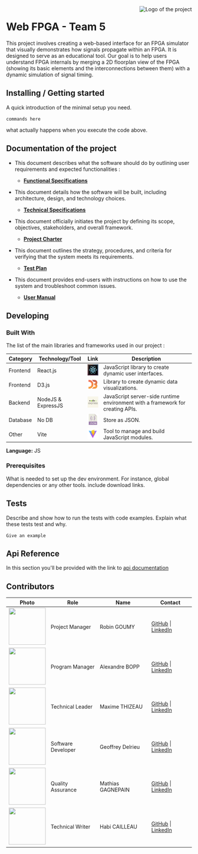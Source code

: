 <img src="./images/logo.sample.png" alt="Logo of the project" align="right">

# Web FPGA - Team 5

This project involves creating a web-based interface for an FPGA simulator that visually demonstrates how signals propagate within an FPGA. It is designed to serve as an educational tool. Our goal is to help users understand FPGA internals by merging a 2D floorplan view of the FPGA (showing its basic elements and the interconnections between them) with a dynamic simulation of signal timing.

## Installing / Getting started

A quick introduction of the minimal setup you need. 

```shell
commands here
```

what actually happens when you execute the code above.

## Documentation of the project

- This document describes what the software should do by outlining user requirements and expected functionalities :
  - **[Functional Specifications](Documents/functional/functionalSpecifications.md)**

- This document details how the software will be built, including architecture, design, and technology choices.
  - **[Technical Specifications](Documents/technical/technicalSpecifications.md)**
  
- This document officially initiates the project by defining its scope, objectives, stakeholders, and overall framework.
  - **[Project Charter](Documents/management/projectCharter.md)**
  
- This document outlines the strategy, procedures, and criteria for verifying that the system meets its requirements.
  - **[Test Plan](Documents/qualityAssurance/testPlan.md)**
  
- This document provides end-users with instructions on how to use the system and troubleshoot common issues.
  - **[User Manual](Documents/manual/userManual.md)**

## Developing

### Built With

The list of the main libraries and frameworks used in our project :

| **Category** | **Technology/Tool** | **Link**                                                                                  | **Description**                                                                |
| ------------ | ------------------- | ----------------------------------------------------------------------------------------- | ------------------------------------------------------------------------------ |
| Frontend     | React.js            | [<img src="./images/react.jpeg" width="30" height="30">](https://react.dev)               | JavaScript library to create dynamic user interfaces.                          |
| Frontend     | D3.js               | [<img src="./images/d3.png" width="30" height="30">](https://d3js.org)                    | Library to create dynamic data visualizations.                                 |
| Backend      | NodeJS & ExpressJS  | [<img src="./images/nodeJS.jpg" width="30" height="30">](https://nodejs.org)              | JavaScript server-side runtime environment with a framework for creating APIs. |
| Database     | No DB               | [<img src="./images/json.png" width="30" height="30">](https://www.json.org/json-en.html) | Store as JSON.                                                                 |
| Other        | Vite                | [<img src="./images/vite.png" width="30" height="30">](https://vitejs.dev)                | Tool to manage and build JavaScript modules.                                   |

**Language:** JS


### Prerequisites
What is needed to set up the dev environment. For instance, global dependencies or any other tools. include download links.

## Tests

Describe and show how to run the tests with code examples.
Explain what these tests test and why.

```shell
Give an example
```

## Api Reference

In this section you'll be provided with the link to [api documentation](here)

## Contributors


| Photo                                                                                      | Role               | Name              | Contact                                                                                                            |
| ------------------------------------------------------------------------------------------ | ------------------ | ----------------- | ------------------------------------------------------------------------------------------------------------------ |
| <img src="https://avatars.githubusercontent.com/u/182214449?v=4" width="100" height="100"> | Project Manager    | Robin GOUMY       | [GitHub](https://github.com/RobinGOUMY) \| [LinkedIn](https://www.linkedin.com/in/robin-goumy-66452832a/)          |
| <img src="https://avatars.githubusercontent.com/u/123485791?v=4" width="100" height="100"> | Program Manager    | Alexandre BOPP    | [GitHub](https://github.com/Boppalex) \| [LinkedIn](https://www.linkedin.com/in/alexandre-bopp-682a97250/)         |
| <img src="https://avatars.githubusercontent.com/u/145995586?v=4" width="100" height="100"> | Technical Leader   | Maxime THIZEAU    | [GitHub](https://github.com/MaximeTAlgosup) \| [LinkedIn](https://www.linkedin.com/in/maxime-thizeau-0b311a293/)   |
| <img src="https://avatars.githubusercontent.com/u/62845771?v=4" width="100" height="100">  | Software Developer | Geoffrey Delrieu  | [GitHub](https://github.com/Z2VvZ2Vv) \| [LinkedIn](https://www.linkedin.com/in/geoffrey-delrieu-77203a353/)       |
| <img src="https://avatars.githubusercontent.com/u/145995367?v=4" width="100" height="100"> | Quality Assurance  | Mathias GAGNEPAIN | [GitHub](https://github.com/MistzSoftware) \| [LinkedIn](https://www.linkedin.com/in/mathias-gagnepain-426a131b0/) |
| <img src="https://avatars.githubusercontent.com/u/145991425?v=4" width="100" height="100"> | Technical Writer   | Habi CAILLEAU     | [GitHub](https://github.com/habicll) \| [LinkedIn](https://www.linkedin.com/in/habi-cailleau-3b72b5293/)           |

<!-- TODO -->